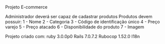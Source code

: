 Projeto E-commerce

Administrador deverá ser capaz de cadastrar produtos
Produtos devem possuir:
1 - Nome 
2 - Categoria
3 - Código de identificação único
4 - Preço varejo
5 - Preço atacado
6 - Disponibilidade do produto
7 - Imagem


Projeto criado com:
ruby 3.0.0p0
Rails 7.0.7.2
Rubocop 1.52.0
I18n 